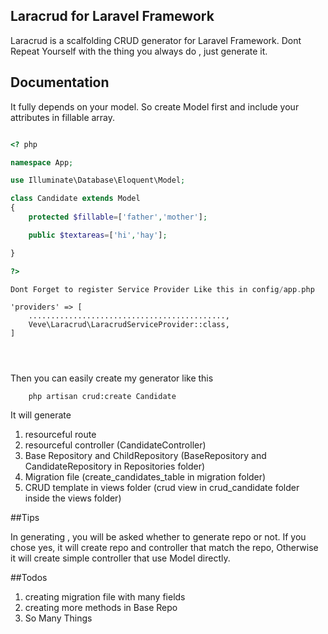 

## Laracrud for Laravel Framework

Laracrud is a scalfolding CRUD generator for Laravel Framework.
Dont Repeat Yourself with the thing you always do , just generate it.

## Documentation

It fully depends on your model.
So create Model first and include your attributes in fillable array.

```php

<? php

namespace App;

use Illuminate\Database\Eloquent\Model;

class Candidate extends Model
{
 	protected $fillable=['father','mother'];   

 	public $textareas=['hi','hay'];

}

?>

Dont Forget to register Service Provider Like this in config/app.php

```
    'providers' => [
    	............................................,
    	Veve\Laracrud\LaracrudServiceProvider::class,
    ]

```

	
```

Then you can easily create my generator like this

```
	php artisan crud:create Candidate

```

It will generate 

1. resourceful route 
2. resourceful controller (CandidateController)
3. Base Repository and ChildRepository (BaseRepository and CandidateRepository in Repositories folder)
4. Migration file (create_candidates_table in migration folder)
5. CRUD template in views folder (crud view in crud_candidate folder inside the views folder)

##Tips

In generating , you will be asked whether to generate repo or not.
If you chose yes, it will create repo and controller that match the repo, 
Otherwise it will create simple controller that use Model directly.

##Todos
1. creating migration file with many fields
2. creating more methods in Base Repo
3. So Many Things



